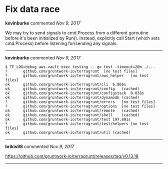 # Fix data race

**kevinburke** commented *Nov 9, 2017*

We may try to send signals to cmd.Process from a different goroutine
before it's been initialized by Run(). Instead, explicitly call Start
(which sets cmd.Process) before listening for/sending any signals.
<br />
***


**kevinburke** commented *Nov 9, 2017*

```
$ TF_LOG=debug aws-vault exec testing -- go test -timeout=20m ./...
?   	github.com/gruntwork-io/terragrunt	[no test files]
?   	github.com/gruntwork-io/terragrunt/aws_helper	[no test files]
ok  	github.com/gruntwork-io/terragrunt/cli	6.866s
ok  	github.com/gruntwork-io/terragrunt/config	(cached)
ok  	github.com/gruntwork-io/terragrunt/configstack	0.038s
ok  	github.com/gruntwork-io/terragrunt/dynamodb	(cached)
?   	github.com/gruntwork-io/terragrunt/errors	[no test files]
?   	github.com/gruntwork-io/terragrunt/options	[no test files]
ok  	github.com/gruntwork-io/terragrunt/remote	(cached)
ok  	github.com/gruntwork-io/terragrunt/shell	(cached)
ok  	github.com/gruntwork-io/terragrunt/test	197.801s
?   	github.com/gruntwork-io/terragrunt/test/helpers	[no test files]
ok  	github.com/gruntwork-io/terragrunt/util	(cached)
```
***

**brikis98** commented *Nov 9, 2017*

https://github.com/gruntwork-io/terragrunt/releases/tag/v0.13.18
***

